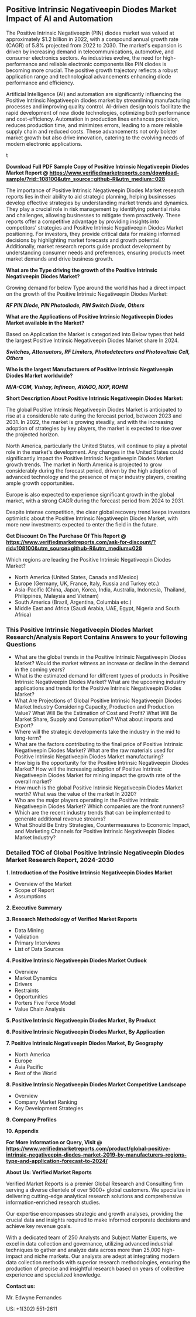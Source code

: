 <h2>Positive Intrinsic Negativeepin Diodes Market Impact of AI and Automation</h2><p>The Positive Intrinsic Negativeepin (PIN) diodes market was valued at approximately $1.2 billion in 2022, with a compound annual growth rate (CAGR) of 5.8% projected from 2022 to 2030. The market's expansion is driven by increasing demand in telecommunications, automotive, and consumer electronics sectors. As industries evolve, the need for high-performance and reliable electronic components like PIN diodes is becoming more crucial. The positive growth trajectory reflects a robust application range and technological advancements enhancing diode performance and efficiency.</p><p>Artificial Intelligence (AI) and automation are significantly influencing the Positive Intrinsic Negativeepin diodes market by streamlining manufacturing processes and improving quality control. AI-driven design tools facilitate the rapid development of new diode technologies, optimizing both performance and cost-efficiency. Automation in production lines enhances precision, reduces production time, and minimizes errors, leading to a more reliable supply chain and reduced costs. These advancements not only bolster market growth but also drive innovation, catering to the evolving needs of modern electronic applications.</p>t</p><p id="" class=""><strong>Download Full PDF Sample Copy of Positive Intrinsic Negativeepin Diodes Market Report @ <a href="https://www.verifiedmarketreports.com/download-sample/?rid=108100&utm_source=github-R&utm_medium=028" target="_blank">https://www.verifiedmarketreports.com/download-sample/?rid=108100&utm_source=github-R&utm_medium=028</a></strong></p><p>The importance of&nbsp;Positive Intrinsic Negativeepin Diodes Market research reports lies in their ability to aid strategic planning, helping businesses develop effective strategies by understanding market trends and dynamics. They play a crucial role in risk management by identifying potential risks and challenges, allowing businesses to mitigate them proactively. These reports offer a competitive advantage by providing insights into competitors' strategies and Positive Intrinsic Negativeepin Diodes Market positioning. For investors, they provide critical data for making informed decisions by highlighting market forecasts and growth potential. Additionally, market research reports guide product development by understanding consumer needs and preferences, ensuring products meet market demands and drive business growth.</p><p><strong>What are the&nbsp;Type driving the growth of the Positive Intrinsic Negativeepin Diodes Market?</strong></p><p id="" class="">Growing demand for below Type around the world has had a direct impact on the growth of the Positive Intrinsic Negativeepin Diodes Market:</p><em><strong>RF PIN Diode, PIN Photodiode, PIN Switch Diode, Others</strong></em></p><strong>What are the&nbsp;Applications&nbsp;of Positive Intrinsic Negativeepin Diodes Market available in the Market?</strong></p><p id="" class="">Based on Application the Market is categorized into Below types that held the largest Positive Intrinsic Negativeepin Diodes Market share In 2024.</p><em><strong>Switches, Attenuators, RF Limiters, Photodetectors and Photovoltaic Cell, Others</strong></em></p><strong>Who is the largest Manufacturers of Positive Intrinsic Negativeepin Diodes Market worldwide?</strong></p><p><em><strong>M/A-COM, Vishay, Infineon, AVAGO, NXP, ROHM</strong></em></p><p id="" class=""><strong>Short Description About Positive Intrinsic Negativeepin Diodes Market:</strong></p><p>The global Positive Intrinsic Negativeepin Diodes Market is anticipated to rise at a considerable rate during the forecast period, between 2023 and 2031. In 2022, the market is growing steadily, and with the increasing adoption of strategies by key players, the market is expected to rise over the projected horizon.</p><p>North America, particularly the United States, will continue to play a pivotal role in the market's development. Any changes in the United States could significantly impact the Positive Intrinsic Negativeepin Diodes Market growth trends. The market in North America is projected to grow considerably during the forecast period, driven by the high adoption of advanced technology and the presence of major industry players, creating ample growth opportunities.</p><p>Europe is also expected to experience significant growth in the global market, with a strong CAGR during the forecast period from 2024 to 2031.</p><p>Despite intense competition, the clear global recovery trend keeps investors optimistic about the Positive Intrinsic Negativeepin Diodes Market, with more new investments expected to enter the field in the future.</p><p id="" class=""><strong>Get Discount On The Purchase Of This Report @ <a href="https://www.verifiedmarketreports.com/ask-for-discount/?rid=108100&utm_source=github-R&utm_medium=028" target="_blank">https://www.verifiedmarketreports.com/ask-for-discount/?rid=108100&utm_source=github-R&utm_medium=028</a></strong></p>Which regions are leading the Positive Intrinsic Negativeepin Diodes Market?</p><ul><li>North America (United States, Canada and Mexico)</li><li>Europe (Germany, UK, France, Italy, Russia and Turkey etc.)</li><li>Asia-Pacific (China, Japan, Korea, India, Australia, Indonesia, Thailand, Philippines, Malaysia and Vietnam)</li><li>South America (Brazil, Argentina, Columbia etc.)</li><li>Middle East and Africa (Saudi Arabia, UAE, Egypt, Nigeria and South Africa)</li></ul><h3 id="" class="">This Positive Intrinsic Negativeepin Diodes Market Research/Analysis Report Contains Answers to your following Questions</h3><ul><li>What are the global trends in the Positive Intrinsic Negativeepin Diodes Market? Would the market witness an increase or decline in the demand in the coming years?</li><li>What is the estimated demand for different types of products in Positive Intrinsic Negativeepin Diodes Market? What are the upcoming industry applications and trends for the Positive Intrinsic Negativeepin Diodes Market?</li><li>What Are Projections of Global Positive Intrinsic Negativeepin Diodes Market Industry Considering Capacity, Production and Production Value? What Will Be the Estimation of Cost and Profit? What Will Be Market Share, Supply and Consumption? What about imports and Export?</li><li>Where will the strategic developments take the industry in the mid to long-term?</li><li>What are the factors contributing to the final price of Positive Intrinsic Negativeepin Diodes Market? What are the raw materials used for Positive Intrinsic Negativeepin Diodes Market manufacturing?</li><li>How big is the opportunity for the Positive Intrinsic Negativeepin Diodes Market? How will the increasing adoption of Positive Intrinsic Negativeepin Diodes Market for mining impact the growth rate of the overall market?</li><li>How much is the global Positive Intrinsic Negativeepin Diodes Market worth? What was the value of the market In 2020?</li><li>Who are the major players operating in the Positive Intrinsic Negativeepin Diodes Market? Which companies are the front runners?</li><li>Which are the recent industry trends that can be implemented to generate additional revenue streams?</li><li>What Should Be Entry Strategies, Countermeasures to Economic Impact, and Marketing Channels for Positive Intrinsic Negativeepin Diodes Market Industry?</li></ul><h3 id="" class="">Detailed TOC of Global Positive Intrinsic Negativeepin Diodes Market Research Report, 2024-2030</h3><p id="" class=""><strong>1. Introduction of the Positive Intrinsic Negativeepin Diodes Market</strong></p><ul><li>Overview of the Market</li><li>Scope of Report</li><li>Assumptions</li></ul><p id="" class=""><strong>2. Executive Summary</strong></p><p id="" class=""><strong>3. Research Methodology of Verified Market Reports</strong></p><ul><li>Data Mining</li><li>Validation</li><li>Primary Interviews</li><li>List of Data Sources</li></ul><p id="" class=""><strong>4. Positive Intrinsic Negativeepin Diodes Market Outlook</strong></p><ul><li>Overview</li><li>Market Dynamics</li><li>Drivers</li><li>Restraints</li><li>Opportunities</li><li>Porters Five Force Model</li><li>Value Chain Analysis</li></ul><p id="" class=""><strong>5. Positive Intrinsic Negativeepin Diodes Market, By Product</strong></p><p id="" class=""><strong>6. Positive Intrinsic Negativeepin Diodes Market, By Application</strong></p><p id="" class=""><strong>7. Positive Intrinsic Negativeepin Diodes Market, By Geography</strong></p><ul><li>North America</li><li>Europe</li><li>Asia Pacific</li><li>Rest of the World</li></ul><p id="" class=""><strong>8. Positive Intrinsic Negativeepin Diodes Market Competitive Landscape</strong></p><ul><li>Overview</li><li>Company Market Ranking</li><li>Key Development Strategies</li></ul><p id="" class=""><strong>9. Company Profiles</strong></p><p id="" class=""><strong>10. Appendix</strong></p><p id="" class=""><strong>For More Information or Query, Visit @ <a href="https://www.verifiedmarketreports.com/product/global-positive-intrinsic-negativeepin-diodes-market-2019-by-manufacturers-regions-type-and-application-forecast-to-2024/" target="_blank">https://www.verifiedmarketreports.com/product/global-positive-intrinsic-negativeepin-diodes-market-2019-by-manufacturers-regions-type-and-application-forecast-to-2024/</a></strong></p><p id="" class=""><strong>About Us: Verified Market Reports</strong></p><p id="" class="">Verified Market Reports is a premier Global Research and Consulting firm serving a diverse clientele of over 5000+ global customers. We specialize in delivering cutting-edge analytical research solutions and comprehensive information-enriched research studies.</p><p id="" class="">Our expertise encompasses strategic and growth analyses, providing the crucial data and insights required to make informed corporate decisions and achieve key revenue goals.</p><p id="" class="">With a dedicated team of 250 Analysts and Subject Matter Experts, we excel in data collection and governance, utilizing advanced industrial techniques to gather and analyze data across more than 25,000 high-impact and niche markets. Our analysts are adept at integrating modern data collection methods with superior research methodologies, ensuring the production of precise and insightful research based on years of collective experience and specialized knowledge.</p><p id="" class=""><strong>Contact us:</strong></p><p id="" class="">Mr. Edwyne Fernandes</p><p id="" class="">US: +1(302) 551-2611</p>